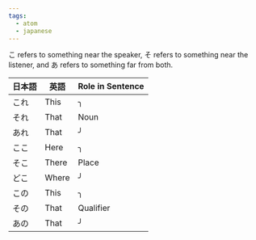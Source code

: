 ```yaml
---
tags:
  - atom
  - japanese
---
```

こ refers to something near the speaker, そ refers to something near the listener, and あ refers to something far from both.

| 日本語 | 英語    | Role in Sentence |
| --- | ----- | ---------------- |
| これ  | This  | ╮                |
| それ  | That  | Noun             |
| あれ  | That  | ╯                |
| ここ  | Here  | ╮                |
| そこ  | There | Place            |
| どこ  | Where | ╯                |
| この  | This  | ╮                |
| その  | That  | Qualifier        |
| あの  | That  | ╯                |
